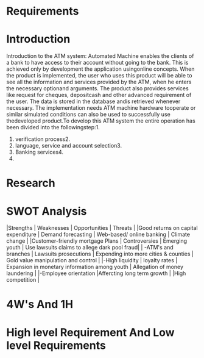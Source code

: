 # Requirements
# Introduction
Introduction to the ATM system:
  Automated  Machine enables the clients of a bank to have access to their account without going to the bank. This is achieved only by development the application usingonline concepts. When the product is implemented, the user who uses this product will be able to see all the information and services provided by the ATM, when he enters the necessary optionand arguments. The product also provides services like request for cheques, depositcash and other advanced requirement of the user. The data is stored in the database andis retrieved whenever necessary. The implementation needs ATM machine hardware tooperate or similar simulated conditions can also be used to successfully use thedeveloped product.To develop this ATM system the entire operation has been divided into the followingstep:1.
 
1. verification process2.
2. language, service and account selection3.
3. Banking services4.
4. 
# Research

# SWOT Analysis
|Strengths                            | Weaknesses                  | Opportunities                                 | Threats                                      |
|Good returns on capital expenditure  | Demand forecasting          | Web-based/ online banking                     | Climate change                               |
|Customer-friendly mortgage Plans     | Controversies               | Emerging youth                                | Use lawsuits claims to allege dark pool fraud|
| -ATM's and branches                 | Lawsuits prosecutions       | Expending into more cities & counties         | Gold value manipulation and control          |
|-High liquidity                      | loyalty rates               | Expansion in monetary information among youth | Allegation of money laundering               |
|-Employee orientation                |Affercting long term growth  |                                               |High competition                              |                      
# 4W's And 1H
# High level Requirement And Low level Requirements 
